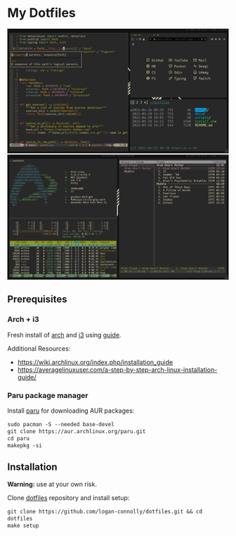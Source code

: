 # My Dotfiles

![](docs/screenshots/screenshot-1.png)
![](docs/screenshots/screenshot-2.png)

## Prerequisites

### Arch + i3

Fresh install of [arch](https://archlinux.org/) and [i3](https://i3wm.org/) using [guide](docs/guides/arch-install.txt).

Additional Resources:

- https://wiki.archlinux.org/index.php/installation_guide
- https://averagelinuxuser.com/a-step-by-step-arch-linux-installation-guide/

### Paru package manager

Install [paru](https://github.com/Morganamilo/paru) for downloading AUR packages:

```shell
sudo pacman -S --needed base-devel
git clone https://aur.archlinux.org/paru.git
cd paru
makepkg -si
```

## Installation

**Warning:** use at your own risk.

Clone [dotfiles](https://github.com/logan-connolly/dotfiles) repository and install setup:

```shell
git clone https://github.com/logan-connolly/dotfiles.git && cd dotfiles
make setup
```

